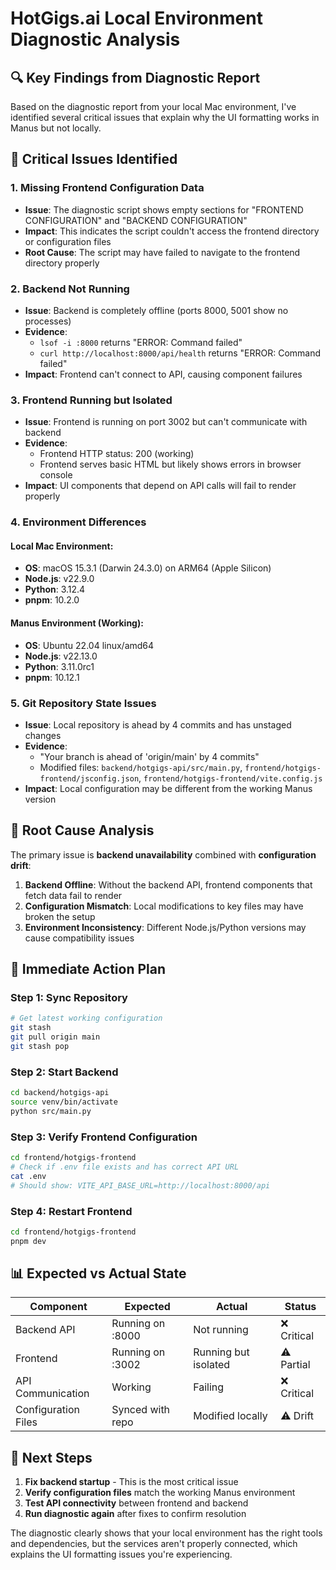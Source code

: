 # HotGigs.ai Local Environment Diagnostic Analysis

## 🔍 **Key Findings from Diagnostic Report**

Based on the diagnostic report from your local Mac environment, I've identified several critical issues that explain why the UI formatting works in Manus but not locally.

## 🚨 **Critical Issues Identified**

### 1. **Missing Frontend Configuration Data**
- **Issue**: The diagnostic script shows empty sections for "FRONTEND CONFIGURATION" and "BACKEND CONFIGURATION"
- **Impact**: This indicates the script couldn't access the frontend directory or configuration files
- **Root Cause**: The script may have failed to navigate to the frontend directory properly

### 2. **Backend Not Running**
- **Issue**: Backend is completely offline (ports 8000, 5001 show no processes)
- **Evidence**: 
  - `lsof -i :8000` returns "ERROR: Command failed"
  - `curl http://localhost:8000/api/health` returns "ERROR: Command failed"
- **Impact**: Frontend can't connect to API, causing component failures

### 3. **Frontend Running but Isolated**
- **Issue**: Frontend is running on port 3002 but can't communicate with backend
- **Evidence**: 
  - Frontend HTTP status: 200 (working)
  - Frontend serves basic HTML but likely shows errors in browser console
- **Impact**: UI components that depend on API calls will fail to render properly

### 4. **Environment Differences**

#### **Local Mac Environment:**
- **OS**: macOS 15.3.1 (Darwin 24.3.0) on ARM64 (Apple Silicon)
- **Node.js**: v22.9.0
- **Python**: 3.12.4
- **pnpm**: 10.2.0

#### **Manus Environment (Working):**
- **OS**: Ubuntu 22.04 linux/amd64
- **Node.js**: v22.13.0 
- **Python**: 3.11.0rc1
- **pnpm**: 10.12.1

### 5. **Git Repository State Issues**
- **Issue**: Local repository is ahead by 4 commits and has unstaged changes
- **Evidence**: 
  - "Your branch is ahead of 'origin/main' by 4 commits"
  - Modified files: `backend/hotgigs-api/src/main.py`, `frontend/hotgigs-frontend/jsconfig.json`, `frontend/hotgigs-frontend/vite.config.js`
- **Impact**: Local configuration may be different from the working Manus version

## 🎯 **Root Cause Analysis**

The primary issue is **backend unavailability** combined with **configuration drift**:

1. **Backend Offline**: Without the backend API, frontend components that fetch data fail to render
2. **Configuration Mismatch**: Local modifications to key files may have broken the setup
3. **Environment Inconsistency**: Different Node.js/Python versions may cause compatibility issues

## 🔧 **Immediate Action Plan**

### **Step 1: Sync Repository**
```bash
# Get latest working configuration
git stash
git pull origin main
git stash pop
```

### **Step 2: Start Backend**
```bash
cd backend/hotgigs-api
source venv/bin/activate
python src/main.py
```

### **Step 3: Verify Frontend Configuration**
```bash
cd frontend/hotgigs-frontend
# Check if .env file exists and has correct API URL
cat .env
# Should show: VITE_API_BASE_URL=http://localhost:8000/api
```

### **Step 4: Restart Frontend**
```bash
cd frontend/hotgigs-frontend
pnpm dev
```

## 📊 **Expected vs Actual State**

| Component | Expected | Actual | Status |
|-----------|----------|---------|---------|
| Backend API | Running on :8000 | Not running | ❌ Critical |
| Frontend | Running on :3002 | Running but isolated | ⚠️ Partial |
| API Communication | Working | Failing | ❌ Critical |
| Configuration Files | Synced with repo | Modified locally | ⚠️ Drift |

## 🚀 **Next Steps**

1. **Fix backend startup** - This is the most critical issue
2. **Verify configuration files** match the working Manus environment
3. **Test API connectivity** between frontend and backend
4. **Run diagnostic again** after fixes to confirm resolution

The diagnostic clearly shows that your local environment has the right tools and dependencies, but the services aren't properly connected, which explains the UI formatting issues you're experiencing.

